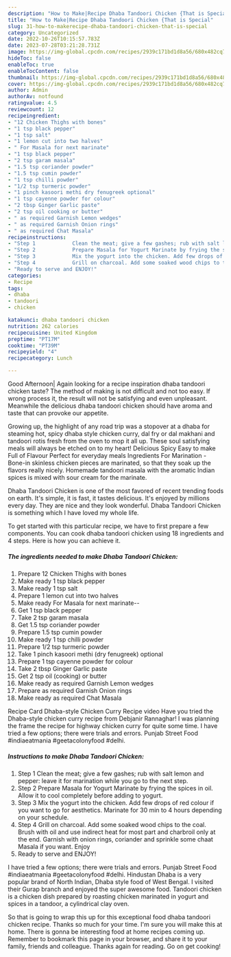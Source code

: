 ```yaml
---
description: "How to Make|Recipe Dhaba Tandoori Chicken {That is Special"
title: "How to Make|Recipe Dhaba Tandoori Chicken {That is Special"
slug: 31-how-to-makerecipe-dhaba-tandoori-chicken-that-is-special
category: Uncategorized
date: 2022-10-26T10:15:57.783Z
date: 2023-07-28T03:21:28.731Z
image: https://img-global.cpcdn.com/recipes/2939c171bd1d8a56/680x482cq70/dhaba-tandoori-chicken-recipe-main-photo.jpg
hideToc: false
enableToc: true
enableTocContent: false
thumbnail: https://img-global.cpcdn.com/recipes/2939c171bd1d8a56/680x482cq70/dhaba-tandoori-chicken-recipe-main-photo.jpg
cover: https://img-global.cpcdn.com/recipes/2939c171bd1d8a56/680x482cq70/dhaba-tandoori-chicken-recipe-main-photo.jpg
author: Admin
authorAv: notfound
ratingvalue: 4.5
reviewcount: 12
recipeingredient:
- "12 Chicken Thighs with bones"
- "1 tsp black pepper"
- "1 tsp salt"
- "1 lemon cut into two halves"
- " For Masala for next marinate"
- "1 tsp black pepper"
- "2 tsp garam masala"
- "1.5 tsp coriander powder"
- "1.5 tsp cumin powder"
- "1 tsp chilli powder"
- "1/2 tsp turmeric powder"
- "1 pinch kasoori methi dry fenugreek optional"
- "1 tsp cayenne powder for colour"
- "2 tbsp Ginger Garlic paste"
- "2 tsp oil cooking or butter"
- " as required Garnish Lemon wedges"
- " as required Garnish Onion rings"
- " as required Chat Masala"
recipeinstructions:
- "Step 1            Clean the meat; give a few gashes; rub with salt lemon and pepper: leave it for marination while you go to the next step."
- "Step 2            Prepare Masala for Yogurt Marinate by frying the spices in oil. Allow it to cool completely before adding to yogurt."
- "Step 3            Mix the yogurt into the chicken. Add few drops of red colour if you want to go for aesthetics. Marinate for 30 min to 4 hours depending on your schedule."
- "Step 4            Grill on charcoal. Add some soaked wood chips to the coal. Brush with oil and use indirect heat for most part and charbroil only at the end. Garnish with onion rings, coriander and sprinkle some chaat Masala if you want. Enjoy"
- "Ready to serve and ENJOY!"
categories:
- Recipe
tags:
- dhaba
- tandoori
- chicken

katakunci: dhaba tandoori chicken 
nutrition: 262 calories
recipecuisine: United Kingdom
preptime: "PT17M"
cooktime: "PT39M"
recipeyield: "4"
recipecategory: Lunch

---
```



Good Afternoon| Again looking for a recipe inspiration dhaba tandoori chicken taste? The method of making is not difficult and not too easy. If wrong process it, the result will not be satisfying and even unpleasant. Meanwhile the delicious dhaba tandoori chicken should have aroma and taste that can provoke our appetite.





Growing up, the highlight of any road trip was a stopover at a dhaba for steaming hot, spicy dhaba style chicken curry, dal fry or dal makhani and tandoori rotis fresh from the oven to mop it all up. These soul satisfying meals will always be etched on to my heart! Delicious Spicy Easy to make Full of Flavour Perfect for everyday meals Ingredients For Marination - Bone-in skinless chicken pieces are marinated, so that they soak up the flavors really nicely. Homemade tandoori masala with the aromatic Indian spices is mixed with sour cream for the marinate.

Dhaba Tandoori Chicken is one of the most favored of recent trending foods on earth. It's simple, it is fast, it tastes delicious. It's enjoyed by millions every day. They are nice and they look wonderful. Dhaba Tandoori Chicken is something which I have loved my whole life.


To get started with this particular recipe, we have to first prepare a few components. You can cook dhaba tandoori chicken using 18 ingredients and 4 steps. Here is how you can achieve it.

<!--inarticleads1-->

##### The ingredients needed to make Dhaba Tandoori Chicken:

1. Prepare 12 Chicken Thighs with bones
1. Make ready 1 tsp black pepper
1. Make ready 1 tsp salt
1. Prepare 1 lemon cut into two halves
1. Make ready  For Masala for next marinate--
1. Get 1 tsp black pepper
1. Take 2 tsp garam masala
1. Get 1.5 tsp coriander powder
1. Prepare 1.5 tsp cumin powder
1. Make ready 1 tsp chilli powder
1. Prepare 1/2 tsp turmeric powder
1. Take 1 pinch kasoori methi (dry fenugreek) optional
1. Prepare 1 tsp cayenne powder for colour
1. Take 2 tbsp Ginger Garlic paste
1. Get 2 tsp oil (cooking) or butter
1. Make ready  as required Garnish Lemon wedges
1. Prepare  as required Garnish Onion rings
1. Make ready  as required Chat Masala


Recipe Card Dhaba-style Chicken Curry Recipe video Have you tried the Dhaba-style chicken curry recipe from Debjanir Rannaghar! I was planning the frame the recipe for highway chicken curry for quite some time. I have tried a few options; there were trials and errors. Punjab Street Food #indiaeatmania #geetacolonyfood #delhi. 

<!--inarticleads2-->

##### Instructions to make Dhaba Tandoori Chicken:

1. Step 1            Clean the meat; give a few gashes; rub with salt lemon and pepper: leave it for marination while you go to the next step.
1. Step 2            Prepare Masala for Yogurt Marinate by frying the spices in oil. Allow it to cool completely before adding to yogurt.
1. Step 3            Mix the yogurt into the chicken. Add few drops of red colour if you want to go for aesthetics. Marinate for 30 min to 4 hours depending on your schedule.
1. Step 4            Grill on charcoal. Add some soaked wood chips to the coal. Brush with oil and use indirect heat for most part and charbroil only at the end. Garnish with onion rings, coriander and sprinkle some chaat Masala if you want. Enjoy
1. Ready to serve and ENJOY!

I have tried a few options; there were trials and errors. Punjab Street Food #indiaeatmania #geetacolonyfood #delhi. Hindustan Dhaba is a very popular brand of North Indian, Dhaba style food of West Bengal. I visited their Gurap branch and enjoyed the super awesome food. Tandoori chicken is a chicken dish prepared by roasting chicken marinated in yogurt and spices in a tandoor, a cylindrical clay oven. 

So that is going to wrap this up for this exceptional food dhaba tandoori chicken recipe. Thanks so much for your time. I'm sure you will make this at home. There is gonna be interesting food at home recipes coming up. Remember to bookmark this page in your browser, and share it to your family, friends and colleague. Thanks again for reading. Go on get cooking!
